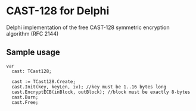 # CAST-128 for Delphi

Delphi implementation of the free CAST-128 symmetric encryption algorithm (RFC 2144)

Sample usage
-------------

```
var   
  cast: TCast128;
      
  cast := TCast128.Create;
  cast.Init(key, keyLen, iv); //key must be 1..16 bytes long
  cast.EncryptECB(inBlock, outBlock); //block must be exactly 8-bytes
  cast.Burn;
  cast.Free;
```
